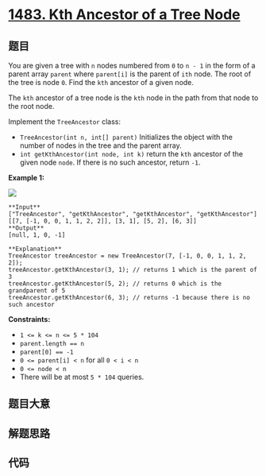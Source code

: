 # [1483. Kth Ancestor of a Tree Node](https://leetcode.com/problems/kth-ancestor-of-a-tree-node)

## 题目

You are given a tree with `n` nodes numbered from `0` to `n - 1` in the form
of a parent array `parent` where `parent[i]` is the parent of `ith` node. The
root of the tree is node `0`. Find the `kth` ancestor of a given node.

The `kth` ancestor of a tree node is the `kth` node in the path from that node
to the root node.

Implement the `TreeAncestor` class:

  * `TreeAncestor(int n, int[] parent)` Initializes the object with the number of nodes in the tree and the parent array.
  * `int getKthAncestor(int node, int k)` return the `kth` ancestor of the given node `node`. If there is no such ancestor, return `-1`.



**Example 1:**

![](https://assets.leetcode.com/uploads/2019/08/28/1528_ex1.png)

    
    
    **Input**
    ["TreeAncestor", "getKthAncestor", "getKthAncestor", "getKthAncestor"]
    [[7, [-1, 0, 0, 1, 1, 2, 2]], [3, 1], [5, 2], [6, 3]]
    **Output**
    [null, 1, 0, -1]
    
    **Explanation**
    TreeAncestor treeAncestor = new TreeAncestor(7, [-1, 0, 0, 1, 1, 2, 2]);
    treeAncestor.getKthAncestor(3, 1); // returns 1 which is the parent of 3
    treeAncestor.getKthAncestor(5, 2); // returns 0 which is the grandparent of 5
    treeAncestor.getKthAncestor(6, 3); // returns -1 because there is no such ancestor



**Constraints:**

  * `1 <= k <= n <= 5 * 104`
  * `parent.length == n`
  * `parent[0] == -1`
  * `0 <= parent[i] < n` for all `0 < i < n`
  * `0 <= node < n`
  * There will be at most `5 * 104` queries.


## 题目大意

## 解题思路

## 代码

```javascript

```
